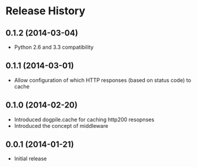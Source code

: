 # Release History

## 0.1.2 (2014-03-04)

* Python 2.6 and 3.3 compatibility

## 0.1.1 (2014-03-01)

* Allow configuration of which HTTP responses (based on status code) to cache

## 0.1.0 (2014-02-20)

* Introduced dogpile.cache for caching http200 resopnses
* Introduced the concept of middleware

## 0.0.1 (2014-01-21)

* Initial release
